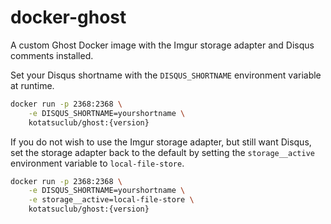 # docker-ghost
A custom Ghost Docker image with the Imgur storage adapter and Disqus comments installed.

Set your Disqus shortname with the `DISQUS_SHORTNAME` environment variable at runtime.

```sh
docker run -p 2368:2368 \
    -e DISQUS_SHORTNAME=yourshortname \
    kotatsuclub/ghost:{version}
```

If you do not wish to use the Imgur storage adapter, but still want Disqus, set the storage adapter back to the default by setting the `storage__active` environment variable to `local-file-store`. 

```sh
docker run -p 2368:2368 \
    -e DISQUS_SHORTNAME=yourshortname \
    -e storage__active=local-file-store \
    kotatsuclub/ghost:{version}
```